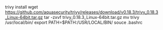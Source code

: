 trivy install
wget https://github.com/aquasecurity/trivy/releases/download/v0.18.3/trivy_0.18.3_Linux-64bit.tar.gz
tar -zxvf trivy_0.18.3_Linux-64bit.tar.gz
mv trivy /usr/local/bin/
export PATH=$PATH:/USR/LOCAL/BIN/
souce .bashrc
